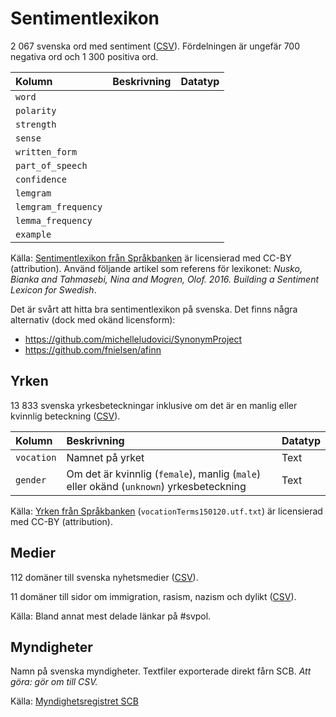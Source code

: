 # Sentimentlexikon

2 067 svenska ord med sentiment ([CSV](sentiment/sentimentlex.csv)). Fördelningen är ungefär 700 negativa ord och 1 300 positiva ord.

Kolumn | Beskrivning | Datatyp
:------- | :----------  | :----------
`word` | |
`polarity` | |
`strength` | |
`sense` | |
`written_form` | |
`part_of_speech` | |
`confidence` | |
`lemgram` | |
`lemgram_frequency` | |
`lemma_frequency` | |
`example` | |

Källa: [Sentimentlexikon från Språkbanken](<https://spraakbanken.gu.se/swe/resurs/sentimentlex>) är licensierad med CC-BY (attribution). Använd följande artikel som referens för lexikonet: *Nusko, Bianka and Tahmasebi, Nina and Mogren, Olof. 2016. Building a Sentiment Lexicon for Swedish*.

Det är svårt att hitta bra sentimentlexikon på svenska. Det finns några alternativ (dock med okänd licensform):

- https://github.com/michelleludovici/SynonymProject
- https://github.com/fnielsen/afinn

## Yrken

13 833 svenska yrkesbeteckningar inklusive om det är en manlig eller kvinnlig beteckning ([CSV](yrken/vocations.csv)).

Kolumn | Beskrivning | Datatyp
:------- | :----------  | :----------
`vocation` |  Namnet på yrket | Text
`gender` |  Om det är kvinnlig (`female`), manlig (`male`) eller okänd (`unknown`) yrkesbeteckning | Text

Källa: [Yrken från Språkbanken](<https://spraakbanken.gu.se/swe/resurs/vocation-list>) (`vocationTerms150120.utf.txt`) är licensierad med CC-BY (attribution).

## Medier

112 domäner till svenska nyhetsmedier ([CSV](medier/nyheter-domaner.csv)).

11 domäner till sidor om immigration, rasism, nazism och dylikt ([CSV](medier/immigration-domaner.csv)).

Källa: Bland annat mest delade länkar på #svpol.

## Myndigheter

Namn på svenska myndigheter. Textfiler exporterade direkt fårn SCB. *Att göra: gör om till CSV.*

Källa: [Myndighetsregistret SCB](http://www.myndighetsregistret.scb.se/)